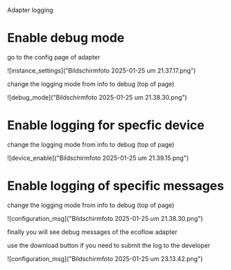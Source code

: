 Adapter logging

# Enable debug mode

go to the config page of adapter

![instance_settings]("Bildschirmfoto 2025-01-25 um 21.37.17.png")

change the logging mode from info to debug (top of page)

![debug_mode]("Bildschirmfoto 2025-01-25 um 21.38.30.png")

# Enable logging for specfic device

change the logging mode from info to debug (top of page)

![device_enable]("Bildschirmfoto 2025-01-25 um 21.39.15.png")


# Enable logging of specific messages

change the logging mode from info to debug (top of page)

![configuration_msg]("Bildschirmfoto 2025-01-25 um 21.38.30.png")

finally you will see debug messages of the ecoflow adapter

use the download button if you need to submit the log to the developer

![configuration_msg]("Bildschirmfoto 2025-01-25 um 23.13.42.png")
